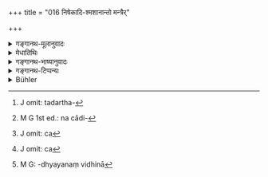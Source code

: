 +++
title = "016 निषेकादि-श्मशानान्तो मन्त्रैर्"

+++

<details><summary>गङ्गानथ-मूलानुवादः</summary>

That person alone, and none other, should be regarded as entitled to the scripture, for whom the sacraments beginning with conception and ending with the crematorium, are prescribed as to be done with mantras.—(16)


“When the Śūdra is not entitled to study the scripture and learn its meaning, how can he be entitled to the performance of the acts therein prescribed? Unless the man knows the exact form of the act, he cannot do it; unless he studies the scriptures, he cannot know what is contained in them; and no unlearned person is entitled to the performance of any (religious) act.”
</details>

<details><summary>मेधातिथिः</summary>

"विदुषा ब्राह्मणेनेदम् अध्येतव्यम्" (म्ध् १.१०३) इति पठन्ति । स चार्थवादः । तत्र तव्यप्रत्ययदर्शनात् कस्यचिद् विधिभ्रान्तिः स्यात् । तथा च सति क्षत्रियवैश्ययोर् अध्ययनं निवर्तत इत्य् एतदाशङ्कानिवृत्त्यर्थो ऽयं श्लोकः क्षत्रियवैश्ययोः प्राप्तिं दर्शयति । तथा यथाकामी शूद्रो ऽप्य् अप्रतिषेधाद् अध्येतुं प्रवर्तेत तन्निवृत्यर्थम् अपीत्य् एवम् इदं श्लोकं पूर्वे व्याचक्षरे । 

- **शास्त्र**शब्दो ऽयं मानवग्रन्थवचनः । **अधिकारो** मयैतद् अनुष्ठेयम् इत्य् अवगमः । न च शब्दराशेः सिद्धस्वभावस्यानुष्ठेयत्वावगतिः संभवति । न हि द्रव्यम् अनाश्रित्य क्रियाविशेषं साध्यतयावगम्यते । अतः शास्त्रविषयायां कस्यांचित् क्रियायाम् अधिकार इत्य् अवगम्यते । तत्र "कृभ्वस्तयस्" तावन् न विषयतया प्रतीयन्ते । भ्वस्त्योर् भवत्यर्थत्वात् । भ्वस्तिसंबन्धे ह्य् अयम् अर्थः प्रतीयते- "शास्त्रस्य यद् भवनं या च सत्ता ताम् अनुतिष्ठेत्" इति । न चान्यदीयायां सत्तायाम् अन्यस्यानुष्ठातृत्वसंभवः । करोत्यर्थे ऽपि न संभवति, पदानां नित्यत्वाद् वाक्यानां चान्येन कृतत्वात् । अतः शास्त्रसहचारिण्य् अध्ययनक्रिया प्रतीयते । अतो ऽयम् अर्थ उक्तो भवति । शास्त्राध्ययने तस्याधिकारः । यथैवाध्ययने तथैव तदर्थश्रवणे ऽपि[^९५] । 


[^९५]:
     J omit: tadartha-

- <u>ननु</u> आदिमत्त्वान्[^९६] मानवस्य ग्रन्थस्य कथं तद्विषयो विधिर् अनादिवेदमूल इति शक्यते वक्तुम् । <u>उच्यते</u> । यानि कानिचन शास्त्रप्रतिपादकानि वाक्यानि न तानि शूद्रेणाध्येयानीति शक्यते सामान्यतो ऽनुमानम् । यानि वेदवाक्यानि यानि तदर्थव्याख्यानवाक्यानि व्याख्यातॄणां तत्प्रतिरूपकाणि तान्य् अपि प्रवाहनित्यतया नित्यान्य् एव । अनुष्ठानं तु शास्त्रविषयः । तत्र चातुर्वर्णस्याधिकारः । <u>ननु</u> एवं सत्य् अनुपात्तकर्तृविशेषेषु सामान्यधर्मेषु शूद्रस्याधिकारप्रसङ्गः । <u>यथा</u> च[^९७] न भवति तथा च[^९८] तत्र तत्र कथयिष्यामः ।


[^९८]:
     J omit: ca


[^९७]:
     J omit: ca


[^९६]:
     M G 1st ed.: na cādi-

- <u>ननु</u> कथम् अध्ययनावबोधाधिकारनिषेधे कर्माधिकारः । न ह्य् अविदितकर्मरूपस्य तदनुष्ठानसंभवः, न चाध्ययनम् अन्तरेण तदर्थावबोधसंभवः, न चावैद्यो ऽधिक्रियते । <u>सत्यम्</u> । परोपदेशाद् अपि यावत् तावत् सिद्ध्यति परिज्ञानम् । यं ब्राह्मणम् आश्रितः शूद्रो यो वार्थतः प्रवृत्तः स एनं शिक्षयिष्यतीदं कृत्वेदं कुर्व् इति । अतो न कर्मानुष्ठानप्रयुक्ते शूद्रस्याध्ययनवेदने, स्त्रीवत् परप्रत्ययाद् अप्य् अनुष्ठानसिद्धेः । यथा स्त्रीणां भर्तृविद्यैव प्रसङ्गाद् उपकरोति न कर्मश्रुतयो विद्यां प्रयुञ्जते । तेषाम् एव स्वप्रत्ययो ऽनुष्ठानहेतुर् येषां "स्वाध्यायो ऽध्येतव्यः" इति विधिर् अस्ति पुंसाम् । स च पुंसां त्रैवर्णिकानाम् । तेषाम् अपि नार्थज्ञानप्रयुक्ते ऽध्ययनवेदने, अपि तु विधिद्वयप्रयुक्ते आचार्यकरणविधिना स्वाध्यायाध्ययनविधिना[^९९] च ।


[^९९]:
     M G: -dhyayanaṃ vidhinā

- निषेको गर्भाधानम्, स आदिर् यस्य संस्कारकलापस्य स **निषेकादिः** । गर्भाधानं च विवाहाद् अनन्तरं प्रथमोपगमे "विष्णुर् योनिं कल्पयतु" (र्व् १०.१८४.१)  इति मन्त्रवत् केषांचिद् विहितम् । परेषाम् आ गर्भग्रहणात् प्रत्यृतु । श्मशानम् अन्तो ऽस्येति **श्मशानान्तः** । श्मशानशब्देन मृतश्रीराणि यत्र निधीयन्ते तत् स्थानम् उच्यते । तच् च साहचर्यात् प्रेतसंस्कारं पराचीम् इष्टिं लक्षयति । सा हि मन्त्रवती, न स्थानम् । अनेन च द्विजातयो लक्ष्यन्ते । तेषां हि मन्त्रवन्तः संस्काराः । द्विजातीनाम् इति नोक्तम् । विचित्रा श्लोकानां कृतिः स्वायंभुवस्यास्य मनोः ।

- **मन्त्रैर् उदित** उक्तो **विधिर्** इति नायं संबन्धः । न हि मन्त्रा विधिं वदन्ति । किं तर्हि, प्रयोगावस्थस्य विधेयस्य स्मारकाः, न विधायकाः । तस्माद् एवं व्याख्येयम् । मन्त्रैर् युक्तः समन्त्रको येषाम् अयम् विधिर् इति । 

- **नान्यस्य कस्यचिद्** इत्य् अनुवादः, द्विजातीनां नियतत्वात् । अथ वा कश्चिन् मन्येत द्विजातीनाम् अयं विहितो ऽवश्यकर्तव्यः । शूद्राणां त्व् अशिष्टो ऽप्रतिषिद्ध इति । तदाशङ्कानिवृत्त्यर्थम् इदम् उक्तम् ॥ २.१६ ॥
</details>

<details><summary>गङ्गानथ-भाष्यानुवादः</summary>

In Adhyāya I (Verse 103) are found the words ‘this should be studied by the learned Brāhmaṇa’; and though this is a mere *Arthavāda*, yet the presence of the potential affix ‘*tavya*’ (in the term ‘*adhyetavyam*’) might lead people into the mistake that it is an Injunction; and in that case the Kṣatriya and Vaiśya would be precluded from the study. It is with a view to preclude this possibility that we have the present verse, which shows the capability of the *Kṣatriya* and the *Vaiśya* also to study.

The older commentators have also taken this verse as serving to preclude the possibility of the Śūdra studying the scripture, which he might be tempted to do.

The term ‘*scripture*’ here stands for the compilation by Manu.

‘*Entitled*,’—the ‘title’ meant here consists in the idea that ‘this should be done by me.’ But no ‘collection of words’—which is an accomplished entity—can be regarded as ‘to be done’; nor, on the other band, can any action be regarded as ‘to be accomplished,’ except as related to a certain substance. Hence the ‘*title*’ is understood to pertain to a certain action relating to the scripture. Now in the present context, the action intended is not found to be either *making*, or *being*, or *existing*; as for ‘being’ and ‘existing,’ they both mean ‘to be’; so that if these were the action meant, the meaning would be—‘one should undertake the *being* or the *existing*, as related to the scripture’; but as a matter of fact the ‘being’ of one thing cannot be undertaken by another. The action of ‘making’ also would not be applicable; because so far as the *words* are concerned, all are eternal (and as such cannot be *made*); while as regards *sentences*, they have been already *made* by another person (the author of the scripture). From all this it follows that the action intended is that of *studying* as pertaining to the scripture. So that the meaning comes to be this—‘the man is entitled to the study of the scripture’; and just as to the studying, so also to the learning of its meaning.

“In as much as the work of Manu has had a beginning in time, how could any injunction relating to it (as the present verse is supposed to be) be based upon the Veda, which is beginningless?”

Our answer is as follows:—It is quite open to us to infer some such general (Vedic) injunction as that ‘the Śūdra should not study such sentences as serve to expound the scriptures.’ Further, these statements of the expounders of the Veda that serve to explain Vedic texts bear a certain resemblance to these texts; and hence they are as much the subject of a bcginningless tradition as the Vedic texts themselves.

What forms the subject-matter of the scriptures is actual *performance*, and to this all the four castes arc entitled \[though to the *study* of the scriptures the three twice-born castes alone are entitled\].

“If such be the case, then it would be permissible for the *Śūdra* to perform all those acts which are prescribed in a general manner, without reference to any specified persons.”

How this contingency does, not arise we shall show, as occasion arises.

*Objection*:—

> “When the *Śūdra* is not entitled to study the scripture and learn its > meaning, how can he be entitled to the performance of the acts therein > prescribed? Unless the man knows the exact form of the act, he cannot > do it; unless he studies the scriptures, he cannot know what is > contained in them; and no unlearned person is entitled to the > performance of any (religious) act.”

True; but the requisite knowledge can be obtained from the advice of other persons. The *Śūdra* may be dependent upon a Brāhmaṇa; or a Brāhmaṇa may be doing the work of instructing people for payment; and such a Brāhmaṇa might very well instruct the Śūdra to ‘do this, after having done that’ and so forth. So that the mere fact of the Śūdra performing the acts does not necessarily indicate that he is entitled to the study and understanding of the scriptures; as performance can be accomplished, even on the strength of what is learnt from others; as is done in the case of women; what helps women (in the performance of their duties) is the learning of their husbands, which becomes available to them through companionship. Then again, the texts laying down the acts do not imply the direct knowledge (of the injunctive texts). It is only in the case of men, to whom is addressed the injunction of Vedic study—contained in the words ‘one should study the Veda’—that the performance of duties proceeds upon the basis of their own learning; and this injunction is meant only for the *male* member’s of the three higher castes. But in the case of these also their study and understanding of the scriptures is not prompted by their knowledge of what is contained in them; it is prompted entirely by the two injunctions—(1) the injunction of having recourse to a duly qualified teacher, and (2) the injunction of Vedic study.

‘Conception,’ is ‘ impregnation ’; that series of sacraments which begins with this is called ‘*niṣēkādiḥ*,’ ‘*beyinning conception*.’ This sacrament is laid down as to be performed after the marriage (of the parents),—with the *mantra* ‘*viṣṇuryoniṅkalpayatu*,’ etc. (*Ṛgveda*, 10.18.1.1)—on the occasion of the first intercourse only, for some people, while for others at each menstrual period, till conception takes place.

That which has the ‘*crematorium*’ for its end is called ‘*ending with the crematorium*.’ The word ‘crematorium’ stands for that place where dead bodies are disposed of; and through association it indicates the rites performed for the dead, called the ‘*Antyeṣṭi*’; as it is only this performance that is done with *mantras*, and not the *place* (which is what is directly denoted by the word ‘crematorium’).

The qualification mentioned in the text points to the Twice-born castes; it is only these persons who have their sacraments done with *mantras*. The author does not say simply ‘*dvijātīnām*,’ ‘for the twicc-born’ (and he has taken to the round-about way of saying the same thing), because Manu Svāyambhuva has a peculiar style of composing his verses.

The passage is not to be construed to mean that ‘the sacraments are laid down *in mantras*’; because *mantras* do not contain the injunction of any acts; they are not injunctive; they only serve as *reminders*, during the performance of the act, of the details enjoined in other texts. Hence the passage should be explained as meaning—‘those for whom the sacraments are laid down as to be done with Mantras.’

‘*None other*,’—is purely explanatory; the rest of the sentence having already served the purpose of restricting what is said to the twice-born castes. Or, it may be taken as reiterated for the preventing of the idea that some one might entertain the notion that ‘what is laid down here is something that *must* be done by the twice-born castes, while for the
*Śūdra* it is neither prescribed nor interdicted.’—(16)
</details>

<details><summary>गङ्गानथ-टिप्पन्यः</summary>

‘*Mantraiḥ*’—This has been added with a view to exclude the woman and the Śūdra, whose sacraments are not performed ‘with mantras’ (see 2.66 and 10.127).

Burnell remarks—‘In Vedic times the reception of outsiders into the community was, to a certain extent, recognised, and ceremonies (*e*.
*g*. the *Vrātyastoma*) were in use for this purpose.’

It is rather difficult to be very dogmatic regarding what was, or what was not, recognised ‘in Vedic times.’ But if the ceremony of the
*Vrātyaṣtoma* is the sole authority for the statement, then it has to be
borne in mind that the writer has not comprehended the purpose of those ceremonies. If he had taken the trouble to find out what ‘*vrātya*’ meant, he would have found out that the ceremony was performed for the
*re-admission* of those who had become excluded by reason of the
omission of certain obligatary rites; and it was not meant for admitting absolute ‘outsiders’.

This verse has been quoted by the Mitākṣarā on 1.3 (p. 6)—in support of the view that it is the Twice-born persons alone who are entitled to study the *Dharma Śāstra*.

It is quoted also in the *Vīramitrodaya* (Saṃskāra, p. 512) to the same effect—also in the Aparārka (p. 14);—in the *Smṛticandrikā* (p. 18.) which explains ‘*Niṣeka* as the *Garbhādhāna* sacrament and ‘*smaśāna*’ as the ‘after-death rites;—and in the *Varṣakriyākaumudī* (p. 574) as implying that the rites are to be performed for the *Śūdra* also, but without Vedic Mantras.

*Medhātithi* (p. 73, 1. 26)—*Ācāryakoraṇavidhinā
svādyāyādhyayanavidhināca*.’ Here both the *Bhāṭṭa* and the *Prābhākara* views of *Śāstrārambha* are accepted by the writer.
</details>

<details><summary>Bühler</summary>

016	Know that he for whom (the performance of) the ceremonies beginning with the rite of impregnation (Garbhadhana) and ending with the funeral rite (Antyeshti) is prescribed, while sacred formulas are being recited, is entitled (to study) these Institutes, but no other man whatsoever.
</details>

